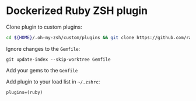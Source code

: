# Dockerized Ruby ZSH plugin

Clone plugin to custom plugins:

```bash
cd ${HOME}/.oh-my-zsh/custom/plugins && git clone https://github.com/rafops/ruby.git
```

Ignore changes to the `Gemfile`:

```
git update-index --skip-worktree Gemfile
```

Add your gems to the `Gemfile`

Add plugin to your load list in `~/.zshrc`:

```
plugins=(ruby)
```
